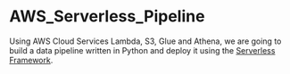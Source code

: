 # AWS_Serverless_Pipeline

Using AWS Cloud Services Lambda, S3, Glue and Athena, we are going to build a data pipeline written in Python and deploy it using the [Serverless Framework](https://www.serverless.com/).
